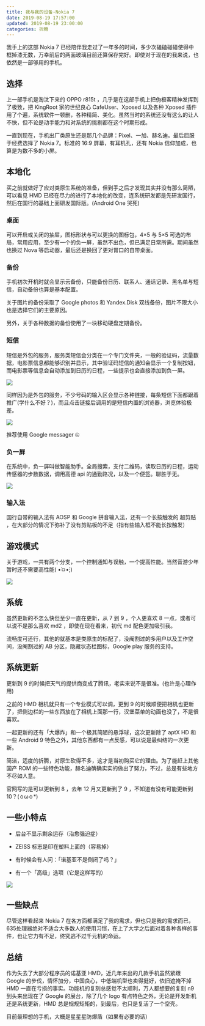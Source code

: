 ```yaml
---
title: 我与我的设备-Nokia 7
date: 2019-08-19 17:57:00
updated: 2019-08-19 23:00:00
categories: 折腾
---
```


我手上的这部 Nokia 7 已经陪伴我走过了一年多的时间，多少次磕磕碰碰使得中框掉漆无数，万幸前后的两面玻璃目前还算保存完好。即使对于现在的我来说，也依然是一部够用的手机。<!--more-->

## 选择

上一部手机是淘汰下来的 OPPO r815t ，几乎是在这部手机上把~~伪~~极客精神发挥到了极致，把 KingRoot 家的世纪良心 CafeUser、Xposed 以及各种 Xposed 插件用了个遍，系统软件一顿删，各种精简、美化。虽然当时的系统还没有这么的让人不快，但不论是动手能力和对系统的挑剔都在这个时期形成。

一直到现在，手机出厂类原生还是那几个品牌：Pixel、一加、赫名迪。最后屈服于经费选择了 Nokia 7。标准的 16:9 屏幕，有耳机孔，还有 Nokia 信仰加成，也算是为数不多的小屏。

## 本地化

买之前就做好了应对类原生系统的准备，但到手之后才发现其实并没有那么简陋，可以看见 HMD 已经在尽力的进行了本地化的改变，连系统研发都是先研发国行，然后在国行的基础上面研发国际版。(Android One 哭死)

### 桌面

可以开启或关闭的抽屉，图标形状与可以更换的图标包，4×5 与 5×5 可选的布局，常用应用，至少有一个的负一屏，虽然不出色，但已满足日常所需。期间虽然也换过 Nova 等启动器，最后还是换回了更对胃口的自带桌面。

### 备份

手机初次开机时就会显示云备份，只能备份日历、联系人、通话记录、黑名单与短信，自动备份也算是基本配置。

关于图片的备份采取了 Google photos 和 Yandex.Disk 双线备份，图片不限大小也是选择它们的主要原因。

另外，关于各种数据的备份使用了一块移动硬盘定期备份。

### 短信

短信是外包的服务，服务类短信会分类在一个专门文件夹，一般的验证码，流量数据，电影票信息都能够识别并显示，其中验证码短信的通知会显示一个复制按钮，而电影票等信息会自动添加到日历的日程，一些提示也会直接添加到负一屏。

![](/images/with-my-nokia-7/sms-feature.webp)

同样因为是外包的服务，不少号码的输入区会显示各种链接，每条短信下面都跟着推广(学什么不好？)，而且点击链接后调用的是短信内置的浏览器，浏览体验极差。

![](/images/with-my-nokia-7/rubbish.webp)

推荐使用 Google messager 🤐

### 负一屏

在系统中，负一屏叫做智能助手。全局搜索，支付二维码，读取日历的日程，运动传感器的步数数据，调用高德 api 的通勤路况，以及一个便签。聊胜于无。

![](/images/with-my-nokia-7/-1.webp)

### 输入法

国行自带的输入法有 AOSP 和 Google 拼音输入法，还有一个长按触发的 超剪贴 ，在大部分的情况下弥补了没有剪贴板的不足（指有些输入框不能长按触发）

## 游戏模式

关于游戏，一共有两个分支，一个控制通知与误触，一个提高性能。当然音游少年暂时还不需要高性能( •̀ㅁ•́;)

![](/images/with-my-nokia-7/gamemode.webp)

## 系统

虽然更新的不怎么快但至少一直在更新，从 7 到 9 ，个人更喜欢 8 一点，或者可以说不是那么喜欢 md2 ，即使在现在看来，初代 md 配色更加吸引我。

流畅度可还行，其他的就基本是类原生的标配了，没阉割过的多用户以及工作空间，没阉割过的 AB 分区，隐藏状态栏图标，Google play 服务的支持。

## 系统更新

更新到 9 的时候把天气的提供商变成了腾讯，老实来说不是很准。(也许是心理作用)

之前的 HMD 相机就只有一个专业模式可以调，更到 9 的时候顺便把相机也更新了，把侧边栏的一些东西放在了相机上面那一行，汉堡菜单的动画也没了，不是很喜欢。

一起更新的还有「大爆炸」和一个极其简陋的悬浮球，这次更新除了 aptX HD 和一些 Android 9 特色之外，其他东西都有一点反感，可以说是最纠结的一次更新。

简洁，适度的折腾，对原生砍得不多，这才是当初购买它的理由。为了能赶上其他国产 ROM 的一些特色功能，赫名迪确确实实的做出了努力，不过，总是有些地方不尽如人意。

官网写的是可以更新到 8 ，去年 12 月又更新到了 9 ，不知道有没有可能更新到 10？(ㆁωㆁ*)

## 一些小特点

- 后台不显示剩余运存（治愈强迫症）

- ZEISS 标志是印在塑料上面的（容易掉）

- 有时候会有人问：「诺基亚不是倒闭了吗？」

- 有一个「高级」选项（它是这样写的）

![](/images/with-my-nokia-7/hammer-copy.webp)

## 一些缺点

尽管这样看起来 Nokia 7 在各方面都满足了我的需求，但也只是我的需求而已，635处理器绝对不适合大多数人的使用习惯，在上了大学之后面对着各种各样的事件，也让它力有不足，终究逃不过千元机的命运。

## 总结

作为失去了大部分程序员的诺基亚 HMD，近几年来出的几款手机虽然紧跟 Google 的步伐，情怀加分，中国良心，中低端机型也卖得挺好，依旧遮掩不掉 HMD 一直在亏损的事实。功能机的复刻总感觉不太顺利，万人都想要的复刻 n9 到头来出现在了 Google 的展台，除了几个 logo 有点特色之外，无论是开发新机还是系统更新，HMD 总是规规矩矩的，到最后，也只是复活了一个空壳。

目前最理想的手机，大概是星星星防爆盾（如果有必要的话）